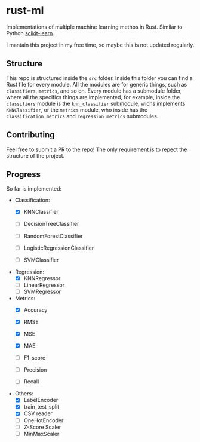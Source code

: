 # rust-ml

Implementations of multiple machine learning methos in Rust. Similar to Python [scikit-learn](https://scikit-learn.org/).

I mantain this project in my free time, so maybe this is not updated regularly.

## Structure

This repo is structured inside the `src` folder. Inside this folder you can find a Rust file for every module. All the modules are for generic things, such as `classifiers`, `metrics`, and so on. Every module has a submodule folder, where all the specifics things are implemented, for example, inside the `classifiers` module is the `knn_classifier` submodule, wichs implements `KNNClassifier`, or the `metrics` module, who inside has the `classification_metrics` and `regression_metrics` submodules.


## Contributing

Feel free to submit a PR to the repo! The only requirement is to repect the structure of the project.

## Progress

So far is implemented:

- Classification: 
  * [x] KNNClassifier
  * [ ] DecisionTreeClassifier
  * [ ] RandomForestClassifier
  * [ ] LogisticRegressionClassifier
  * [ ] SVMClassifier
  
  
- Regression:
  * [x] KNNRegressor
  * [ ] LinearRegressor
  * [ ] SVMRegressor

- Metrics:
  * [x] Accuracy
  * [x] RMSE
  * [x] MSE
  * [x] MAE
  * [ ] F1-score
  * [ ] Precision
  * [ ] Recall
  
  
- Others:
  * [x] LabelEncoder
  * [x] train_test_split
  * [x] CSV reader
  * [ ] OneHotEncoder
  * [ ] Z-Score Scaler
  * [ ] MinMaxScaler 
